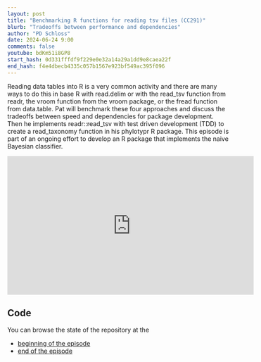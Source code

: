 ```yaml
---
layout: post
title: "Benchmarking R functions for reading tsv files (CC291)"
blurb: "Tradeoffs between performance and dependencies"
author: "PD Schloss"
date: 2024-06-24 9:00
comments: false
youtube: bdKm51i8GP8
start_hash: 0d331fffdf9f229e0e32a14a29a1dd9e8caea22f
end_hash: f4e4dbecb4335c057b1567e923bf549ac395f096
---
```


Reading data tables into R is a very common activity and there are many ways to do this in base R with read.delim or with the read_tsv function from readr, the vroom function from the vroom package, or the fread function from data.table. Pat will benchmark these four approaches and discuss the tradeoffs between speed and dependencies for package development. Then he implements readr::read_tsv with test driven development (TDD) to create a read_taxonomy function in his phylotypr R package. This episode is part of an ongoing effort to develop an R package that implements the naive Bayesian classifier.

<iframe style="margin: 0 auto;display:block;" width="560" height="315" src="https://www.youtube.com/embed/{{ page.youtube }}" frameborder="0" allow="accelerometer; autoplay; encrypted-media; gyroscope; picture-in-picture" allowfullscreen></iframe>

## Code

You can browse the state of the repository at the

* [beginning of the episode](https://github.com/riffomonas/phylotypr/tree/{{page.start_hash}})
* [end of the episode](https://github.com/riffomonas/phylotyprr/tree/{{page.end_hash}})
